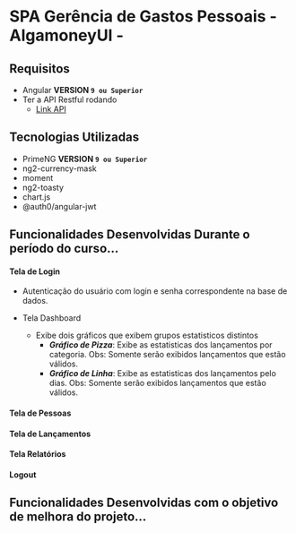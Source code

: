 # SPA Gerência de Gastos Pessoais - AlgamoneyUI -

## Requisitos

- Angular **VERSION `9 ou Superior`**
- Ter a API Restful rodando 
    - [Link API](https://github.com/pratamaycon/algamoney-api)

## Tecnologias Utilizadas

- PrimeNG **VERSION `9 ou Superior`**
- ng2-currency-mask 
- moment
- ng2-toasty
- chart.js
- @auth0/angular-jwt

## Funcionalidades Desenvolvidas Durante o período do curso...

#### Tela de Login
 - Autenticação do usuário com login e senha correspondente na base de dados.

- Tela Dashboard
  - Exibe dois gráficos que exibem grupos estatisticos distintos
      - ***Gráfico de Pizza***: Exibe as estatisticas dos lançamentos por categoria. Obs: Somente serão exibidos lançamentos que estão válidos.
      - ***Gráfico de Linha***: Exibe as estatisticas dos lançamentos pelo dias. Obs: Somente serão exibidos lançamentos que estão válidos.

#### Tela de Pessoas

#### Tela de Lançamentos

#### Tela Relatórios

#### Logout

## Funcionalidades Desenvolvidas com o objetivo de melhora do projeto...
